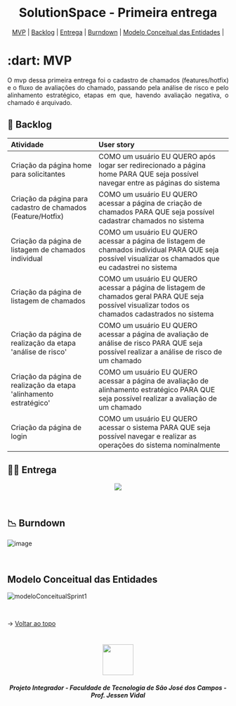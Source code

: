 
<br id="topo">
 
<h1 align="center">SolutionSpace - Primeira entrega</h1>

<p align="center">
    <a href="#mvp">MVP</a> | 
    <a href="#backlog">Backlog</a> |
    <a href="#entrega">Entrega</a> | 
    <a href="#burndown">Burndown</a> | 
    <a href="#modeloConceitual">Modelo Conceitual das Entidades</a> |
</p>
<span id="mvp">
 
<h1> :dart: MVP </h1>
<p align="justify">O mvp dessa primeira entrega foi o cadastro de chamados (features/hotfix) e o fluxo de avaliações do chamado, passando pela análise de risco e pelo alinhamento estratégico, etapas em que, havendo avaliação negativa, o chamado é arquivado.</p>
  
<span id="backlog">

## 📌 Backlog

| Atividade | User story |
| :---- | :---- |
|   Criação da página home para solicitantes   |   COMO um usuário EU QUERO após logar ser redirecionado a página home PARA QUE seja possível navegar entre as páginas do sistema |
|   Criação da página para cadastro de chamados (Feature/Hotfix)   |   COMO um usuário EU QUERO acessar a página de criação de chamados PARA QUE seja possível cadastrar chamados no sistema |
|   Criação da página de listagem de chamados individual   |   COMO um usuário EU QUERO acessar a página de listagem de chamados individual PARA QUE seja possível visualizar os chamados que eu cadastrei no sistema |
|   Criação da página de listagem de chamados   |   COMO um usuário EU QUERO acessar a página de listagem de chamados geral PARA QUE seja possível visualizar todos os chamados cadastrados no sistema |
|   Criação da página de realização da etapa 'análise de risco'   |   COMO um usuário EU QUERO acessar a página de avaliação de análise de risco PARA QUE seja possível realizar a análise de risco de um chamado |
|   Criação da página de realização da etapa 'alinhamento estratégico'   |   COMO um usuário EU QUERO acessar a página de avaliação de alinhamento estratégico PARA QUE seja possível realizar a avaliação de um chamado |
|   Criação da página de login   |   COMO um usuário EU QUERO acessar o sistema PARA QUE seja possível navegar e realizar as operações do sistema nominalmente |

<span id="entrega">
 
## 👩‍💻 Entrega
<p align="center"> <img src = "./images/sprint1.gif"></p>
<br>


<span id="burndown">

## 📉  Burndown
![image](https://user-images.githubusercontent.com/26208169/229379520-2e436ce7-b236-4a99-9325-55b4f8e5e523.png)

<br>  

<span id="modeloConceitual">

## Modelo Conceitual das Entidades
![modeloConceitualSprint1](https://user-images.githubusercontent.com/26208169/232028256-bdff4646-cdae-4316-999c-38ec13cfc3c3.png)

<br>


  → [Voltar ao topo](#topo)
<h1 align="center"> <img src = "https://fatecsjc-prd.azurewebsites.net/images/logo/fatecsjc_400x192.png" height="70"  align="auto">
<h5 align="center"> Projeto Integrador - Faculdade de Tecnologia de São José dos Campos - Prof. Jessen Vidal </h5>
